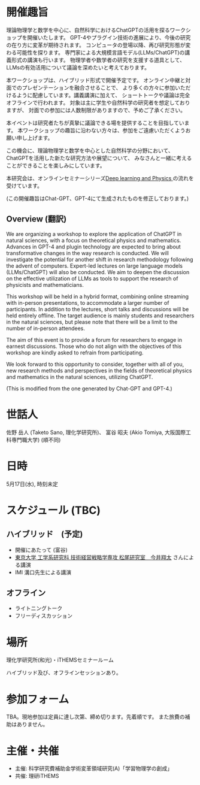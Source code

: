 # 開催趣旨

理論物理学と数学を中心に、自然科学におけるChatGPTの活用を探るワークショップを開催いたします。
GPT-4やプラグイン技術の進展により、今後の研究の在り方に変革が期待されます。
コンピュータの登場以降、再び研究形態が変わる可能性を探ります。
専門家による大規模言語モデル(LLMs/ChatGPT)の講義形式の講演も行います。
物理学者や数学者の研究を支援する道具として、
LLMsの有効活用について議論を深めたいと考えております。

本ワークショップは、ハイブリッド形式で開催予定です。
オンライン中継と対面でのプレゼンテーションを融合させることで、
より多くの方々に参加いただけるように配慮しています。講義講演に加えて、
ショートトークや議論は完全オフラインで行われます。
対象は主に学生や自然科学の研究者を想定しておりますが、
対面での参加には人数制限がありますので、予めご了承ください。

本イベントは研究者たちが真摯に議論できる場を提供することを目指しています。
本ワークショップの趣旨に沿わない方々は、参加をご遠慮いただくようお願い申し上げます。

この機会に、理論物理学と数学を中心とした自然科学の分野において、ChatGPTを活用した新たな研究方法や展望について、
みなさんと一緒に考えることができることを楽しみにしています。

本研究会は、オンラインセミナーシリーズ[Deep learning and Physics
](https://cometscome.github.io/DLAP2020/) の流れを受けています。

(この開催趣旨はChat-GPT、GPT-4にて生成されたものを修正しております。)

## Overview (翻訳)

We are organizing a workshop to explore the application of ChatGPT in natural sciences, with a focus on theoretical physics and mathematics. Advances in GPT-4 and plugin technology are expected to bring about transformative changes in the way research is conducted. We will investigate the potential for another shift in research methodology following the advent of computers. Expert-led lectures on large language models (LLMs/ChatGPT) will also be conducted. We aim to deepen the discussion on the effective utilization of LLMs as tools to support the research of physicists and mathematicians.

This workshop will be held in a hybrid format, combining online streaming with in-person presentations, to accommodate a larger number of participants. In addition to the lectures, short talks and discussions will be held entirely offline. The target audience is mainly students and researchers in the natural sciences, but please note that there will be a limit to the number of in-person attendees.

The aim of this event is to provide a forum for researchers to engage in earnest discussions. Those who do not align with the objectives of this workshop are kindly asked to refrain from participating.

We look forward to this opportunity to consider, together with all of you, new research methods and perspectives in the fields of theoretical physics and mathematics in the natural sciences, utilizing ChatGPT.

(This is modified from the one generated by Chat-GPT and GPT-4.)

# 世話人
佐野 岳人 (Taketo Sano, 理化学研究所)、
富谷 昭夫 (Akio Tomiya, 大阪国際工科専門職大学)
(順不同)

# 日時

5月17日(水), 時刻未定

# スケジュール (TBC)

## ハイブリッド　(予定)
- 開催にあたって (富谷)
- [東京大学 工学系研究科 技術経営戦略学専攻 松尾研究室　今井翔太](https://weblab.t.u-tokyo.ac.jp/dt_team/%E4%BB%8A%E4%BA%95-%E7%BF%94%E5%A4%AA/)
さんによる講演
- IMI 溝口先生による講演

## オフライン
- ライトニングトーク
- フリーディスカッション

# 場所

理化学研究所(和光)・iTHEMSセミナールーム

ハイブリッド及び、オフラインセッションあり。

# 参加フォーム

TBA。現地参加は定員に達し次第、締め切ります。先着順です。
また旅費の補助はありません。

# 主催・共催

- 主催: 科学研究費補助金学術変革領域研究(A)「学習物理学の創成」
- 共催: 理研iTHEMS
